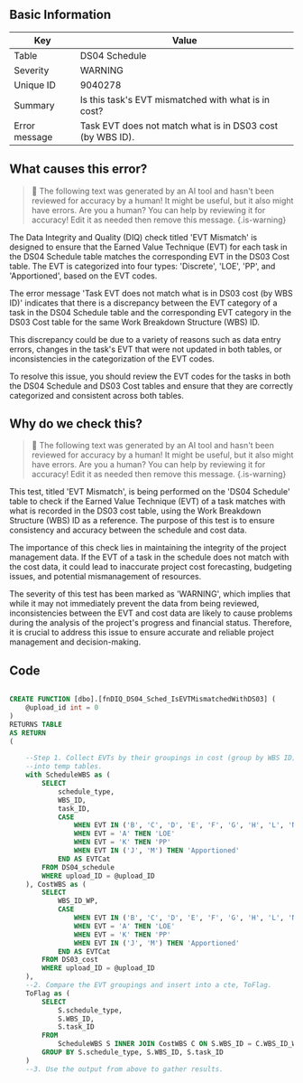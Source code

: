 ## Basic Information
| Key         | Value          |
|-------------|----------------|
| Table       | DS04 Schedule |
| Severity    | WARNING |
| Unique ID   | 9040278   |
| Summary     | Is this task's EVT mismatched with what is in cost? |
| Error message | Task EVT does not match what is in DS03 cost (by WBS ID). |

## What causes this error?

> :robot: The following text was generated by an AI tool and hasn't been reviewed for accuracy by a human! It might be useful, but it also might have errors. Are you a human? You can help by reviewing it for accuracy! Edit it as needed then remove this message.
{.is-warning}

The Data Integrity and Quality (DIQ) check titled 'EVT Mismatch' is designed to ensure that the Earned Value Technique (EVT) for each task in the DS04 Schedule table matches the corresponding EVT in the DS03 Cost table. The EVT is categorized into four types: 'Discrete', 'LOE', 'PP', and 'Apportioned', based on the EVT codes. 

The error message 'Task EVT does not match what is in DS03 cost (by WBS ID)' indicates that there is a discrepancy between the EVT category of a task in the DS04 Schedule table and the corresponding EVT category in the DS03 Cost table for the same Work Breakdown Structure (WBS) ID. 

This discrepancy could be due to a variety of reasons such as data entry errors, changes in the task's EVT that were not updated in both tables, or inconsistencies in the categorization of the EVT codes. 

To resolve this issue, you should review the EVT codes for the tasks in both the DS04 Schedule and DS03 Cost tables and ensure that they are correctly categorized and consistent across both tables.
## Why do we check this?

> :robot: The following text was generated by an AI tool and hasn't been reviewed for accuracy by a human! It might be useful, but it also might have errors. Are you a human? You can help by reviewing it for accuracy! Edit it as needed then remove this message.
{.is-warning}

This test, titled 'EVT Mismatch', is being performed on the 'DS04 Schedule' table to check if the Earned Value Technique (EVT) of a task matches with what is recorded in the DS03 cost table, using the Work Breakdown Structure (WBS) ID as a reference. The purpose of this test is to ensure consistency and accuracy between the schedule and cost data. 

The importance of this check lies in maintaining the integrity of the project management data. If the EVT of a task in the schedule does not match with the cost data, it could lead to inaccurate project cost forecasting, budgeting issues, and potential mismanagement of resources. 

The severity of this test has been marked as 'WARNING', which implies that while it may not immediately prevent the data from being reviewed, inconsistencies between the EVT and cost data are likely to cause problems during the analysis of the project's progress and financial status. Therefore, it is crucial to address this issue to ensure accurate and reliable project management and decision-making.
## Code

```sql

CREATE FUNCTION [dbo].[fnDIQ_DS04_Sched_IsEVTMismatchedWithDS03] (
	@upload_id int = 0
)
RETURNS TABLE
AS RETURN
(
	
	--Step 1. Collect EVTs by their groupings in cost (group by WBS ID) & schedule (at task level) 
	--into temp tables.
	with ScheduleWBS as (
		SELECT 
			schedule_type, 
			WBS_ID,
			task_ID,
			CASE 
				WHEN EVT IN ('B', 'C', 'D', 'E', 'F', 'G', 'H', 'L', 'N', 'O', 'P') THEN 'Discrete'
				WHEN EVT = 'A' THEN 'LOE'
				WHEN EVT = 'K' THEN 'PP'
				WHEN EVT IN ('J', 'M') THEN 'Apportioned'
			END AS EVTCat
		FROM DS04_schedule
		WHERE upload_ID = @upload_ID
	), CostWBS as (
		SELECT
			WBS_ID_WP,
			CASE 
				WHEN EVT IN ('B', 'C', 'D', 'E', 'F', 'G', 'H', 'L', 'N', 'O', 'P') THEN 'Discrete'
				WHEN EVT = 'A' THEN 'LOE'
				WHEN EVT = 'K' THEN 'PP'
				WHEN EVT IN ('J', 'M') THEN 'Apportioned'
			END AS EVTCat
		FROM DS03_cost
		WHERE upload_ID = @upload_ID
	),
	--2. Compare the EVT groupings and insert into a cte, ToFlag.
	ToFlag as (
		SELECT
			S.schedule_type,
			S.WBS_ID,
			S.task_ID
		FROM
			ScheduleWBS S INNER JOIN CostWBS C ON S.WBS_ID = C.WBS_ID_WP AND S.EVTCat <> C.EVTCat
		GROUP BY S.schedule_type, S.WBS_ID, S.task_ID
	)
	--3. Use the output from above to gather results.
```

